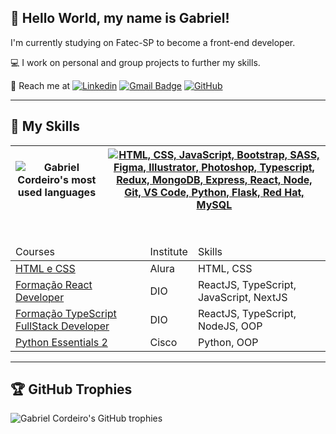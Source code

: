 ## 💜 Hello World, my name is Gabriel!

I'm currently studying on Fatec-SP to become a front-end developer.

💻 I work on personal and group projects to further my skills.

💬 Reach me at 
[![Linkedin](https://img.shields.io/badge/-gabrielfrcordeiro-blue?style=flat-square&logo=linkedin&logoColor=white&link=https://www.linkedin.com/in/gabrielfrcordeiro/)](https://www.linkedin.com/in/gabrielfrcordeiro/) 
[![Gmail Badge](https://img.shields.io/badge/-gabrielfrcor@gmail.com-006bed?style=flat-square&logo=Gmail&logoColor=white&link=mailto:gabrielfrcor@gmail.com)](mailto:gabrielfrcor@gmail.com) 
[![GitHub](https://img.shields.io/github/followers/GabrielFRCordeiro?label=follow&style=social)](https://github.com/GabrielFRCordeiro)

---

## 🚀 My Skills
| ![Gabriel Cordeiro's most used languages](https://github-readme-stats.vercel.app/api/top-langs/?username=GabrielFRCordeiro&layout=compact&theme=gruvbox&hide_border=true&langs_count=6) | [![HTML, CSS, JavaScript, Bootstrap, SASS, Figma, Illustrator, Photoshop, Typescript, Redux, MongoDB, Express, React, Node, Git, VS Code, Python, Flask, Red Hat, MySQL](https://skillicons.dev/icons?i=html,css,javascript,bootstrap,sass,figma,illustrator,photoshop,typescript,redux,mongodb,express,react,nodejs,git,vscode,python,flask,redhat,mysql&perline=10)](https://skillicons.dev) |
| --- | --- |

<br>

<table>
          <thead>
                    <tr>
                              <td>Courses</td>
                              <td>Institute</td>
                              <td>Skills</td>
                    </tr>
          </thead>
          <tbody>
                    <tr>
                              <td><a href="https://cursos.alura.com.br/degree/certificate/e0c73d06-74fb-4c8a-92a2-85aa1b211595" target="_blank">HTML e CSS</a></td>
                              <td>Alura</td>
                              <td>HTML, CSS</td>
                    </tr>
                    <tr>
                              <td><a href="https://hermes.dio.me/certificates/KUAXNWA4.pdf">Formação React Developer</a></td>
                              <td>DIO</td>
                              <td>ReactJS, TypeScript, JavaScript, NextJS</td>
                    </tr>
                    <tr>
                              <td><a href="https://hermes.dio.me/certificates/CZZSJYA9.pdf">Formação TypeScript FullStack Developer</a></td>
                              <td>DIO</td>
                              <td>ReactJS, TypeScript, NodeJS, OOP</td>
                    </tr>
                    <tr>
                              <td><a href="https://www.credly.com/badges/0ceb1628-de99-41b0-9f90-d272216c8305/public_url">Python Essentials 2</a></td>
                              <td>Cisco</td>
                              <td>Python, OOP</td>
                    </tr>
          </tbody>       
</table>

---

## 🏆 GitHub Trophies
![Gabriel Cordeiro's GitHub trophies](https://github-profile-trophy.vercel.app/?username=GabrielFRCordeiro&row=1&column=5&theme=gruvbox&no-frame=true)
